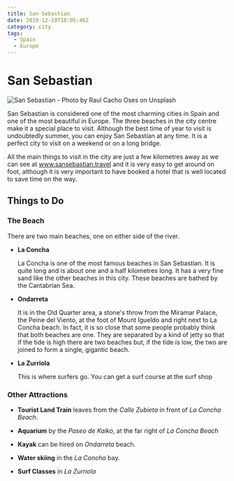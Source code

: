 ```yaml
---
title: San Sebastian
date: 2019-12-10T18:05:46Z
category: city
tags:
  - Spain
  - Europe
---
```


# San Sebastian <WishWidget	country="ES" city="San Sebastian"	picture="https://images.unsplash.com/photo-1553455010-bdb488ac12e5?ixlib=rb-1.2.1&ixid=eyJhcHBfaWQiOjEyMDd9&auto=format&fit=crop&w=967&q=80"></WishWidget>

![San Sebastian - Photo by Raul Cacho Oses on Unsplash](https://images.unsplash.com/photo-1553455010-bdb488ac12e5?ixlib=rb-1.2.1&ixid=eyJhcHBfaWQiOjEyMDd9&auto=format&fit=crop&w=967&q=80)

San Sebastian is considered one of the most charming cities in Spain and one of the most beautiful in Europe. The three beaches in the city centre make it a special place to visit. Although the best time of year to visit is undoubtedly summer, you can enjoy San Sebastian at any time. It is a perfect city to visit on a weekend or on a long bridge.

All the main things to visit in the city are just a few kilometres away as we can see at www.sansebastian.travel and it is very easy to get around on foot, although it is very important to have booked a hotel that is well located to save time on the way.

## Things to Do

### The Beach

There are two main beaches, one on either side of the river.

- **La Concha**	<WishWidget	country="ES" city="San Sebastian"	activity="La Concha" picture="https://images.unsplash.com/photo-1541696600154-297b00782a04?ixlib=rb-1.2.1&ixid=eyJhcHBfaWQiOjEyMDd9&auto=format&fit=crop&w=1050&q=80"></WishWidget>

  La Concha is one of the most famous beaches in San Sebastian. It is quite long and is about one and a half kilometres long. It has a very fine sand like the other beaches in this city. These beaches are bathed by the Cantabrian Sea.

- **Ondarreta** <WishWidget	country="ES" city="San Sebastian"	activity="Ondarreta"></WishWidget> 

  It is in the Old Quarter area, a stone's throw from the Miramar Palace, the Peine del Viento, at the foot of Mount Igueldo and right next to La Concha beach. In fact, it is so close that some people probably think that both beaches are one. They are separated by a kind of jetty so that if the tide is high there are two beaches but, if the tide is low, the two are joined to form a single, gigantic beach.

- **La Zurriola** <WishWidget	country="ES" city="San Sebastian"	activity="La Zurriola"></WishWidget>

  This is where surfers go. You can get a surf course at the surf shop <WishWidget	country="ES" city="San Sebastian"	activity="Surfing"></WishWidget>

### Other Attractions

  - **Tourist Land Train** <WishWidget	country="ES" city="San Sebastian"	activity="Tourist Land Train"></WishWidget>leaves from the *Calle Zubieta* in front of *La Concha Beach*.

  - **Aquarium** <WishWidget	country="ES" city="San Sebastian"	activity="Aquarium"></WishWidget>by the *Paseo de Kaiko*, at the far right of *La Concha Beach*

  - **Kayak** <WishWidget	country="ES" city="San Sebastian"	activity="Kayak"></WishWidget>can be hired on *Ondarreta* beach.

  - **Water skiing** <WishWidget country="ES" city="San Sebastian" activity="Water skiing"></WishWidget>in the *La Concha* bay.

  - **Surf Classes** <WishWidget	country="ES" city="San Sebastian"	activity="Puka Surf Eskola"></WishWidget>in *La Zurriola*
